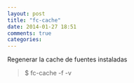 ```yaml
---
layout: post
title: "fc-cache"
date: 2014-01-27 18:51
comments: true
categories: 
---
```

Regenerar la cache de fuentes instaladas

>$ fc-cache -f -v 

